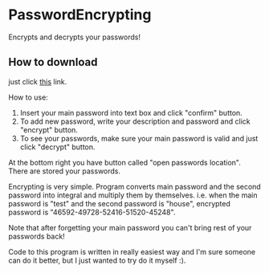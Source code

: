 # PasswordEncrypting
Encrypts and decrypts your passwords!

## How to download
just click [this](https://github.com/CziterGaming/PasswordEncrypting/releases/) link.

How to use:
1. Insert your main password into text box and click "confirm" button.
2. To add new password, write your description and password and click "encrypt" button.
3. To see your passwords, make sure your main password is valid and just click "decrypt" button.

At the bottom right you have button called "open passwords location". There are stored your passwords.

Encrypting is very simple. Program converts main password and the second password into integral and multiply them by themselves.
i.e. when the main password is "test" and the second password is "house", encrypted password is "46592-49728-52416-51520-45248".

Note that after forgetting your main password you can't bring rest of your passwords back!

Code to this program is written in really easiest way and I'm sure someone can do it better, but I just wanted to try do it myself :).
